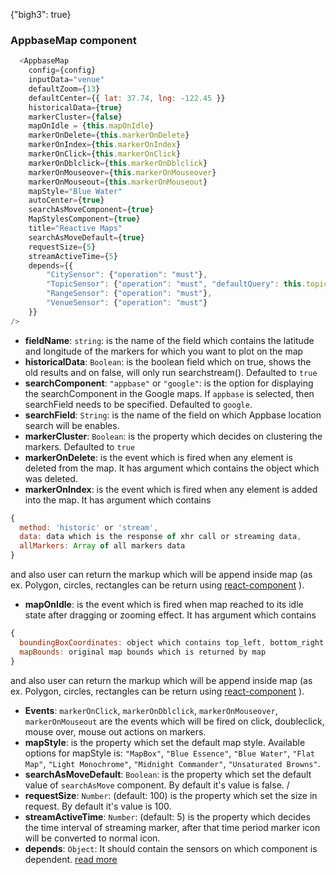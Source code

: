 {"bigh3": true}

### AppbaseMap component   

```js
  <AppbaseMap
    config={config}
    inputData="venue"
    defaultZoom={13}
    defaultCenter={{ lat: 37.74, lng: -122.45 }}
    historicalData={true}
    markerCluster={false}
    mapOnIdle = {this.mapOnIdle}
    markerOnDelete={this.markerOnDelete}
    markerOnIndex={this.markerOnIndex}
    markerOnClick={this.markerOnClick}
    markerOnDblclick={this.markerOnDblclick}
    markerOnMouseover={this.markerOnMouseover}
    markerOnMouseout={this.markerOnMouseout} 
    mapStyle="Blue Water" 
    autoCenter={true}
    searchAsMoveComponent={true}
    MapStylesComponent={true}
    title="Reactive Maps"
    searchAsMoveDefault={true}
    requestSize={5}
    streamActiveTime={5}
    depends={{
        "CitySensor": {"operation": "must"},
        "TopicSensor": {"operation": "must", "defaultQuery": this.topicDepends},
        "RangeSensor": {"operation": "must"},
        "VenueSensor": {"operation": "must"}
    }} 
/>
```    

- **fieldName**: `string`: is the name of the field which contains the latitude and longitude of the markers for which you want to plot on the map    
- **historicalData**: `Boolean`: is the boolean field which on true, shows the old results and on false, will only run searchstream(). Defaulted to `true`    
- **searchComponent**: `"appbase"` or `"google"`: is the option for displaying the searchComponent in the Google maps. If `appbase` is selected, then searchField needs to be specified. Defaulted to `google`.    
- **searchField**: `String`: is the name of the field on which Appbase location search will be enables.    
- **markerCluster**: `Boolean`: is the property which decides on clustering the markers. Defaulted to `true`     
- **markerOnDelete**: is the event which is fired when any element is deleted from the map. It has argument which contains the object which was deleted.    
- **markerOnIndex**: is the event which is fired when any element is added into the map. It has argument which contains 
```js
{
  method: 'historic' or 'stream',
  data: data which is the response of xhr call or streaming data,
  allMarkers: Array of all markers data
}
```
and also user can return the markup which will be append inside map (as ex. Polygon, circles, rectangles can be return using [react-component](https://github.com/tomchentw/react-google-maps) ).
    
- **mapOnIdle**: is the event which is fired when map reached to its idle state after dragging or zooming effect. It has argument which contains 
```js
{
  boundingBoxCoordinates: object which contains top_left, bottom_right of current map bounds,
  mapBounds: original map bounds which is returned by map
}
```
and also user can return the markup which will be append inside map (as ex. Polygon, circles, rectangles can be return using [react-component](https://github.com/tomchentw/react-google-maps) ).

- **Events**:  `markerOnClick`, `markerOnDblclick`, `markerOnMouseover`, `markerOnMouseout` are the events which will be fired on click, doubleclick, mouse over, mouse out actions on markers.  
- **mapStyle**: is the property which set the default map style. Available options for mapStyle is: `"MapBox"`, `"Blue Essence"`, `"Blue Water"`,  `"Flat Map"`,  `"Light Monochrome"`,  `"Midnight Commander"`,  `"Unsaturated Browns"`.  
- **searchAsMoveDefault**: `Boolean`: is the property which set the default value of `searchAsMove` component. By default it's value is false.  /
- **requestSize**: `Number`: (default: 100) is the property which set the size in request. By default it's value is 100.  
- **streamActiveTime**: `Number`: (default: 5) is the property which decides the time interval of streaming marker, after that time period marker icon will be converted to normal icon.
- **depends**: `Object`: It should contain the sensors on which component is dependent. [read more](https://appbaseio.github.io/reactive-maps-docs/v1/getting-started/Dependency.html)
